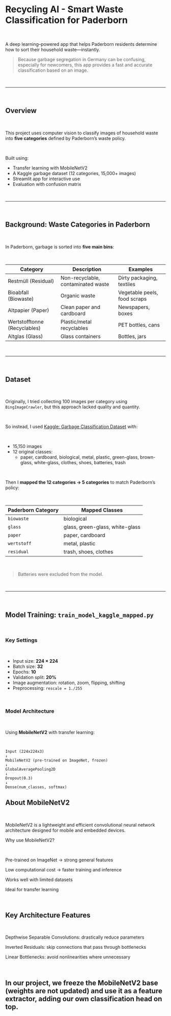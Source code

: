 # Recycling AI - Smart Waste Classification for Paderborn

<br>

A deep learning–powered app that helps Paderborn residents determine how to sort their household waste—instantly.

> Because garbage segregation in Germany can be confusing, especially for newcomers, this app provides a fast and accurate classification based on an image.

<br>

---

<br>

## Overview

<br>

This project uses computer vision to classify images of household waste into **five categories** defined by Paderborn’s waste policy.

<br>

Built using:
- Transfer learning with MobileNetV2
- A Kaggle garbage dataset (12 categories, 15,000+ images)
- Streamlit app for interactive use
- Evaluation with confusion matrix

<br>

---

<br>

## Background: Waste Categories in Paderborn

<br>

In Paderborn, garbage is sorted into **five main bins**:

<br>

| Category | Description | Examples |
|----------|-------------|----------|
| Restmüll (Residual) | Non-recyclable, contaminated waste | Dirty packaging, textiles |
| Bioabfall (Biowaste) | Organic waste | Vegetable peels, food scraps |
| Altpapier (Paper) | Clean paper and cardboard | Newspapers, boxes |
| Wertstofftonne (Recyclables) | Plastic/metal recyclables | PET bottles, cans |
| Altglas (Glass) | Glass containers | Bottles, jars |

<br>

---

<br>

## Dataset

<br>

Originally, I tried collecting 100 images per category using `BingImageCrawler`, but this approach lacked quality and quantity.

<br>

 So instead, I used [Kaggle: Garbage Classification Dataset](https://www.kaggle.com/datasets) with:

<br>

- 15,150 images
- 12 original classes:
  - paper, cardboard, biological, metal, plastic, green-glass, brown-glass, white-glass, clothes, shoes, batteries, trash

<br>

Then I **mapped the 12 categories → 5 categories** to match Paderborn’s policy:

<br>

| Paderborn Category | Mapped Classes |
|-------------------|----------------|
| `biowaste`        | biological     |
| `glass`           | glass, green-glass, white-glass |
| `paper`           | paper, cardboard |
| `wertstoff`       | metal, plastic |
| `residual`        | trash, shoes, clothes |

<br>

> Batteries were excluded from the model.

<br>

---

<br>

## Model Training: `train_model_kaggle_mapped.py`

<br>

### Key Settings

<br>

- Input size: **224 × 224**
- Batch size: **32**
- Epochs: **10**
- Validation split: **20%**
- Image augmentation: rotation, zoom, flipping, shifting
- Preprocessing: `rescale = 1./255`

<br>

### Model Architecture

<br>

Using **MobileNetV2** with transfer learning:

<br>

```text
Input (224x224x3)
↓
MobileNetV2 (pre-trained on ImageNet, frozen)
↓
GlobalAveragePooling2D
↓
Dropout(0.3)
↓
Dense(num_classes, softmax)

```

## About MobileNetV2

<br>

MobileNetV2 is a lightweight and efficient convolutional neural network architecture designed for mobile and embedded devices.

Why use MobileNetV2?

<br>

Pre-trained on ImageNet → strong general features

Low computational cost → faster training and inference

Works well with limited datasets

Ideal for transfer learning

<br>

## Key Architecture Features

<br>

Depthwise Separable Convolutions: drastically reduce parameters

Inverted Residuals: skip connections that pass through bottlenecks

Linear Bottlenecks: avoid nonlinearities where unnecessary

<br>

## In our project, we freeze the MobileNetV2 base (weights are not updated) and use it as a feature extractor, adding our own classification head on top.
